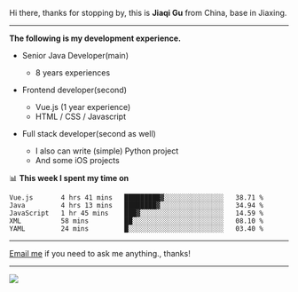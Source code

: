 Hi there, thanks for stopping by, this is **Jiaqi Gu** from China, base in Jiaxing.

---

**The following is my development experience.**

- Senior Java Developer(main)
  - 8 years experiences

- Frontend developer(second)
  - Vue.js (1 year experience)
  - HTML / CSS / Javascript
  
- Full stack developer(second as well)
  - I also can write (simple) Python project
  - And some iOS projects

📊 **This week I spent my time on**
<!--START_SECTION:waka-->
```text
Vue.js       4 hrs 41 mins   █████████▓░░░░░░░░░░░░░░░   38.71 % 
Java         4 hrs 13 mins   ████████▓░░░░░░░░░░░░░░░░   34.94 % 
JavaScript   1 hr 45 mins    ███▓░░░░░░░░░░░░░░░░░░░░░   14.59 % 
XML          58 mins         ██░░░░░░░░░░░░░░░░░░░░░░░   08.10 % 
YAML         24 mins         █░░░░░░░░░░░░░░░░░░░░░░░░   03.40 % 
```
<!--END_SECTION:waka-->

---

[Email me](mailto:droidqw@gmail.com?subject=Hiring_from_GitHub) if you need to ask me anything., thanks!

---

![]( https://visitor-badge.glitch.me/badge?page_id=githubgujiaqi)
